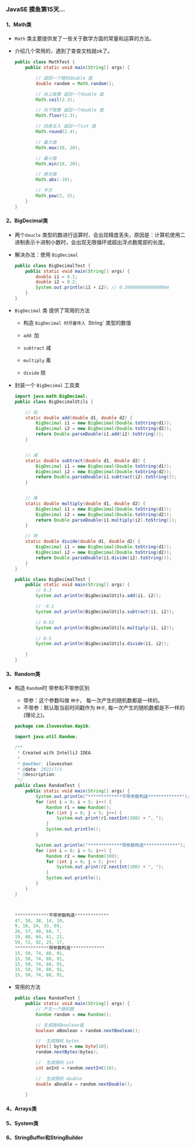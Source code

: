 ### JavaSE 摸鱼第15天...

#### 1、Math类

+ `Math` 类主要提供发了一些关于数学方面的常量和运算的方法。

+ 介绍几个常用的，遇到了查查文档就ok了。

  ```java
  public class MathTest {
      public static void main(String[] args) {
  
          // 返回一个随机double 值
          double random = Math.random();
  
          // 向上取整 返回一个double 值
          Math.ceil(2.3);
  
          // 向下取整 返回一个double 值
          Math.floor(2.3);
  
          // 四舍五入 返回一个int 值
          Math.round(2.4);
  
          // 最大值
          Math.max(10, 20);
  
          // 最小值
          Math.min(10, 20);
  
          // 绝对值
          Math.abs(-10);
  
          // 平方
          Math.pow(2, 3);
      }
  }
  ```
  
  

#### 2、BigDecimal类

+  两个`doucle` 类型的数进行运算时、会出现精度丢失，原因是：计算机使用二进制表示十进制小数时，会出现无限循环或超出浮点数尾部的长度。

+ 解决办法：使用 `BigDecimal` 

  ```java
  public class BigDecimalTest {
      public static void main(String[] args) {
          double i1 = 0.1;
          double i2 = 0.2;
          System.out.println(i1 + i2); // 0.30000000000000004
      }
  }
  ```

  

+ `BigDecimal` 类 提供了常用的方法

  +  构造 `BigDecimal 时尽量传入 `String` 类型的数值

  + `add `加
  + `subtract` 减
  + `multiply` 乘
  + `divide` 除

+ 封装一个 `BigDecimal` 工具类

  ```java
  import java.math.BigDecimal;
  public class BigDecimalUtils {
  
      // 加
      static double add(double d1, double d2) {
          BigDecimal i1 = new BigDecimal(Double.toString(d1));
          BigDecimal i2 = new BigDecimal(Double.toString(d2));
          return Double.parseDouble(i1.add(i2).toString());
      }
  
  
      // 减
      static double subtract(double d1, double d2) {
          BigDecimal i1 = new BigDecimal(Double.toString(d1));
          BigDecimal i2 = new BigDecimal(Double.toString(d2));
          return Double.parseDouble(i1.subtract(i2).toString());
      }
  
  
      // 乘
      static double multiply(double d1, double d2) {
          BigDecimal i1 = new BigDecimal(Double.toString(d1));
          BigDecimal i2 = new BigDecimal(Double.toString(d2));
          return Double.parseDouble(i1.multiply(i2).toString());
      }
  
      // 除
      static double divide(double d1, double d2) {
          BigDecimal i1 = new BigDecimal(Double.toString(d1));
          BigDecimal i2 = new BigDecimal(Double.toString(d2));
          return Double.parseDouble(i1.divide(i2).toString());
      }
  }
  ```

  

  ```java
  public class BigDecimalTest {
      public static void main(String[] args) {
          // 0.3
          System.out.println(BigDecimalUtils.add(i1, i2));
  
          // -0.1
          System.out.println(BigDecimalUtils.subtract(i1, i2));
  
          // 0.02
          System.out.println(BigDecimalUtils.multiply(i1, i2));
  
          // 0.5
          System.out.println(BigDecimalUtils.divide(i1, i2));
  
      }
  }
  ```

  

#### 3、Random类

+ 构造 `Random`时 带参和不带参区别

  + 带参：这个参数叫做  `种子`， 每一次产生的随机数都是一样的。
  + 不带参：默认取当前时间戳作为 `种子`, 每一次产生的随机数都是不一样的(理论上)。

  ```java
  package com.ilovesshan.day16;
  
  import java.util.Random;
  
  /**
   * Created with IntelliJ IDEA.
   *
   * @author: ilovesshan
   * @date: 2022/7/3
   * @description:
   */
  public class RandomTest {
      public static void main(String[] args) {
          System.out.println("*************不带参数构造*************");
          for (int i = 0; i < 5; i++) {
              Random r1 = new Random();
              for (int j = 0; j < 5; j++) {
                  System.out.print(r1.nextInt(100) + ", ");
              }
              System.out.println();
          }
  
          System.out.println("*************带参数构造*************");
          for (int i = 0; i < 5; i++) {
              Random r2 = new Random(100);
              for (int j = 0; j < 5; j++) {
                  System.out.print(r2.nextInt(100) + ", ");
              }
              System.out.println();
          }
      }
  }
  
  
  
  *************不带参数构造*************
  47, 58, 38, 14, 10, 
  9, 18, 24, 33, 69, 
  26, 57, 40, 60, 7, 
  19, 88, 64, 61, 22, 
  59, 72, 92, 25, 17, 
  *************带参数构造*************
  15, 50, 74, 88, 91, 
  15, 50, 74, 88, 91, 
  15, 50, 74, 88, 91, 
  15, 50, 74, 88, 91, 
  15, 50, 74, 88, 91, 
  ```

  

+ 常用的方法

  ```java
  public class RandomTest {
      public static void main(String[] args) {
          // 产生一个随机数
          Random random = new Random();
  
          // 生成随机boolean值
          boolean aBoolean = random.nextBoolean();
  
          //  生成随机 bytes
          byte[] bytes = new byte[10];
          random.nextBytes(bytes);
  
          //  生成随机 int
          int anInt = random.nextInt(10);
  
          //  生成随机 double
          double aDouble = random.nextDouble();
  
      }
  
  ```

  

#### 4、Arrays类

#### 5、System类 

#### 6、StringBuffer和StringBuilder

